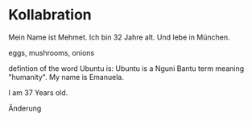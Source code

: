 # Kollabration

Mein Name ist Mehmet. Ich bin 32 Jahre alt. Und lebe in München.

eggs, mushrooms, onions

defintion of the word Ubuntu is: Ubuntu is a Nguni Bantu term meaning "humanity". 
My name is Emanuela.

I am 37 Years old.

Änderung